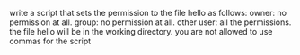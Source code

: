 write a script that sets the permission to the file hello as follows: owner: no permission at all. group: no permission at all. other user: all the permissions. the file hello will be in the working directory. you are not allowed to use commas for the script
